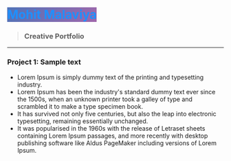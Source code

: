 # <span style="color:dodgerblue;background-image:linear-gradient(120deg,#5073B8,#A067AB)"> Mohit Malaviya </span>
> ### Creative Portfolio
***
### Project 1: Sample text

- Lorem Ipsum is simply dummy text of the printing and typesetting industry.
- Lorem Ipsum has been the industry's standard dummy text ever since the 1500s, when an unknown printer took a galley of type and scrambled it to make a type specimen book.
- It has survived not only five centuries, but also the leap into electronic typesetting, remaining essentially unchanged. 
- It was popularised in the 1960s with the release of Letraset sheets containing Lorem Ipsum passages, and more recently with desktop publishing software like Aldus PageMaker including versions of Lorem Ipsum.
